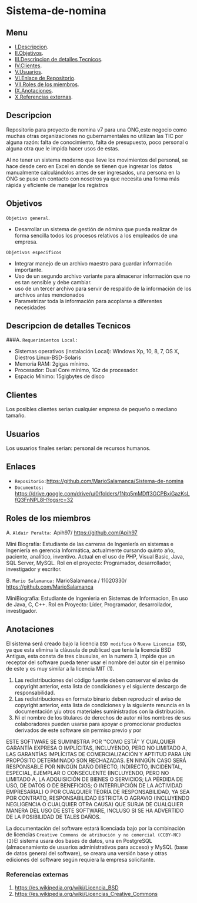 # Sistema-de-nomina

## Menu
- [I.Descripcion](#Descripcion).
- [II.Objetivos](#Objetivos).
- [III.Descripcion de detalles Tecnicos](#Descripcion-de-detalles-Tecnicos).
- [IV.Clientes](#Clientes).
- [V.Usuarios](#Usuarios).
- [VI.Enlace de Repositorio](#Enlace-de-Repositorio).
- [VII.Roles de los miembros](#Roles-de-los-miembros).
- [IX.Anotaciones](#Anotaciones).
- [X.Referencias externas](#Referencias-externas).

## <a name="Descripcion"></a>Descripcion
Repositorio para proyecto de nomina v7 para una ONG,este negocio
como muchas otras organizaciones no gubernamentales no utilizan las TIC por
alguna razón: falta de conocimiento, falta de presupuesto, poco personal o alguna
otra que le impida hacer usos de estas.

Al no tener un sistema moderno que lleve los movimientos del personal, se hace
desde cero en Excel en donde se tienen que ingresar los datos manualmente
calculándolos antes de ser ingresados, una persona en la ONG se puso en contacto
con nosotros ya que necesita una forma más rápida y eficiente de manejar los
registros
## <a name="Objetivos"></a>Objetivos

`Objetivo general`.
* Desarrollar un sistema de gestión de nómina que pueda realizar de forma sencilla todos los procesos relativos a los empleados de una empresa.

`Objetivos especificos`
* Integrar manejo de un archivo maestro para guardar información importante.
* Uso de un segundo archivo variante para almacenar información que no es tan sensible y debe cambiar.
* uso de un tercer archivo para servir de respaldo de la información de los archivos antes mencionados
* Parametrizar toda la información para acoplarse a diferentes necesidades

## <a name="Descripcion-de-detalles-Tecnicos"></a>Descripcion de detalles Tecnicos

###A. 	`Requerimientos Local:` 

- Sistemas operativos (instalación Local): Windows Xp, 10, 8, 7, OS X, Diestros Linux-BSD-Solaris
- Memoria RAM: 2gigas mínimo.
- Procesador: Dual Core mínimo, 1Gz de procesador.
- Espacio Mínimo: 15gigbytes de disco

## <a name="Clientes"></a>Clientes

Los posibles clientes serian cualquier empresa de pequeño o mediano tamaño.

## <a name="Usuarios"></a>Usuarios

Los usuarios finales serian: personal de recursos humanos.

## <a name="Enlace-de-Repositorio"></a>Enlaces

- `Repositorio:`https://github.com/MarioSalamanca/Sistema-de-nomina
- `Documentos:` https://drive.google.com/drive/u/0/folders/1Ntq5mMDff3GCPBxiGazKsLfQ3FnNPL8H?ogsrc=32

  
## <a name="Roles-de-los-miembros"></a>Roles de los miembros

A.	 `Aldair Peralta:` Apih97/ https://github.com/Apih97

Mini Biografía: Estudiante de las carreras de  Ingeniería en sistemas e Ingeniería en gerencia Informática, 
actualmente cursando quinto año, paciente, analítico, inventivo. Actual en el uso de PHP, Visual Basic, Java, SQL Server, MySQL.
Rol en el proyecto: Programador, desarrollador, investigador y escritor.

B.	`Mario Salamanca:` MarioSalamanca / 11020330/ https://github.com/MarioSalamanca

MiniBiografia: Estudiante de Ingenieria en Sistemas de Informacion, En uso de Java, C, C++. Rol en Proyecto: Líder, Programador, desarrollador, investigador.


## <a name="Anotaciones"></a>Anotaciones

El sistema será creado bajo la licencia `BSD modifica` o `Nueva Licencia BSD`, ya que esta elimina la cláusula de publicad que tenía la licencia BSD Antigua, esta consta de tres clausulas, en la numera 3, impide que un receptor del software pueda tener usar el nombre del autor sin el permiso de este y es muy similar a la licencia MIT (1).

1. Las redistribuciones del código fuente deben conservar el aviso de copyright anterior, esta lista de condiciones y el siguiente descargo de responsabilidad.
2. Las redistribuciones en formato binario deben reproducir el aviso de copyright anterior, esta lista de condiciones y la siguiente renuncia en la documentación y/u otros materiales suministrados con la distribución.
3. Ni el nombre de los titulares de derechos de autor ni los nombres de sus colaboradores pueden usarse para apoyar o promocionar productos derivados de este software sin permiso previo y por 

ESTE SOFTWARE SE SUMINISTRA POR <TITULAR DEL COPYRIGHT> ''COMO ESTÁ'' Y CUALQUIER GARANTÍA EXPRESA O IMPLÍCITAS, INCLUYENDO, PERO NO LIMITADO A, LAS GARANTÍAS IMPLÍCITAS DE COMERCIALIZACIÓN Y APTITUD PARA UN PROPÓSITO DETERMINADO SON RECHAZADAS. EN NINGÚN CASO <TITULAR DEL COPYRIGHT> SERÁ RESPONSABLE POR NINGÚN DAÑO DIRECTO, INDIRECTO, INCIDENTAL, ESPECIAL, EJEMPLAR O CONSECUENTE (INCLUYENDO, PERO NO LIMITADO A, LA ADQUISICIÓN DE BIENES O SERVICIOS; LA PÉRDIDA DE USO, DE DATOS O DE BENEFICIOS; O INTERRUPCIÓN DE LA ACTIVIDAD EMPRESARIAL) O POR CUALQUIER TEORÍA DE RESPONSABILIDAD, YA SEA POR CONTRATO, RESPONSABILIDAD ESTRICTA O AGRAVIO (INCLUYENDO NEGLIGENCIA O CUALQUIER OTRA CAUSA) QUE SURJA DE CUALQUIER MANERA DEL USO DE ESTE SOFTWARE, INCLUSO SI SE HA ADVERTIDO DE LA POSIBILIDAD DE TALES DAÑOS.

La documentación del software estará licenciada bajo por la combinación de licencias `Creative Commons de atribución y no comercial (CCBY-NC) (2)`El sistema usara dos bases de datos, una en PostgreSQL (almacenamiento de usuarios administrativos para acceso) y MySQL (base de datos general del software), se creara una versión base y otras ediciones del software según requiera la empresa solicitante.

### <a name="Referencias-externas"></a>Referencias externas
                       
1. https://es.wikipedia.org/wiki/Licencia_BSD
2. https://es.wikipedia.org/wiki/Licencias_Creative_Commons
